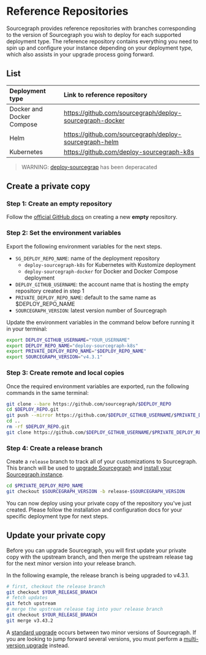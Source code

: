 # Reference Repositories

Sourcegraph provides reference repositories with branches corresponding to the version of Sourcegraph you wish to deploy for each supported deployment type. The reference repository contains everything you need to spin up and configure your instance depending on your deployment type, which also assists in your upgrade process going forward.

## List

| **Deployment type**       | **Link to reference repository**                         |
|:--------------------------|:---------------------------------------------------------|
| Docker and Docker Compose | https://github.com/sourcegraph/deploy-sourcegraph-docker |
| Helm                      | https://github.com/sourcegraph/deploy-sourcegraph-helm   |
| Kubernetes                | https://github.com/deploy-sourcegraph-k8s                |

> WARNING: [deploy-sourcegrap](https://github.com/deploy-sourcegrap) has been deperacated

## Create a private copy

### Step 1: Create an empty repository

Follow the [official GitHub docs](https://docs.github.com/en/repositories/creating-and-managing-repositories/creating-a-new-repository) on creating a new **empty** repository.

### Step 2: Set the environment variables

Export the following environment variables for the next steps.

- `SG_DEPLOY_REPO_NAME`: name of the deployment repository
  - `deploy-sourcegraph-k8s` for Kubernetes with Kustomize deployment
  - `deploy-sourcegraph-docker` for Docker and Docker Compose deployment
- `DEPLOY_GITHUB_USERNAME`: the account name that is hosting the empty repository created in step 1 
- `PRIVATE_DEPLOY_REPO_NAME`: default to the same name as $DEPLOY_REPO_NAME
- `SOURCEGRAPH_VERSION`: latest version number of Sourcegraph

Update the environment variables in the command below before running it in your terminal:

```bash
export DEPLOY_GITHUB_USERNAME="YOUR_USERNAME"
export DEPLOY_REPO_NAME="deploy-sourcegraph-k8s"
export PRIVATE_DEPLOY_REPO_NAME="$DEPLOY_REPO_NAME"
export SOURCEGRAPH_VERSION="v4.3.1"
```

### Step 3: Create remote and local copies

Once the required environment variables are exported, run the following commands in the same terminal:

```bash
git clone --bare https://github.com/sourcegraph/$DEPLOY_REPO
cd $DEPLOY_REPO.git
git push --mirror https://github.com/$DEPLOY_GITHUB_USERNAME/$PRIVATE_DEPLOY_REPO_NAME.git
cd ..
rm -rf $DEPLOY_REPO.git
git clone https://github.com/$DEPLOY_GITHUB_USERNAME/$PRIVATE_DEPLOY_REPO_NAME.git
```

### Step 4: Create a release branch

Create a `release` branch to track all of your customizations to Sourcegraph. This branch will be used to [upgrade Sourcegraph](update.md) and [install your Sourcegraph instance](./index.md#installation).

```bash
cd $PRIVATE_DEPLOY_REPO_NAME
git checkout $SOURCEGRAPH_VERSION -b release-$SOURCEGRAPH_VERSION
```

You can now deploy using your private copy of the repository you've just created. Please follow the installation and configuration docs for your specific deployment type for next steps.

## Update your private copy

Before you can upgrade Sourcegraph, you will first update your private copy with the upstream branch, and then merge the upstream release tag for the next minor version into your release branch. 

In the following example, the release branch is being upgraded to v4.3.1.

```bash
# first, checkout the release branch
git checkout $YOUR_RELEASE_BRANCH
# fetch updates
git fetch upstream
# merge the upstream release tag into your release branch
git checkout $YOUR_RELEASE_BRANCH
git merge v3.43.2
```

A [standard upgrade](../updates.md#standard-upgrades) occurs between two minor versions of Sourcegraph. If you are looking to jump forward several versions, you must perform a [multi-version upgrade](../updates.md#multi-version-upgrades) instead.

